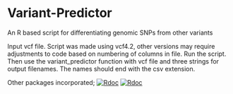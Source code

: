 # Variant-Predictor
An R based script for differentiating genomic SNPs from other variants


Input vcf file. Script was made using vcf4.2, other versions may require adjustments to code based on numbering of columns in file. Run the script. Then use the variant_predictor function with vcf file and three strings for output filenames. The names should end with the csv extension.

Other packages incorporated;
[![Rdoc](http://www.rdocumentation.org/badges/version/bedr)](http://www.rdocumentation.org/packages/bedr)
[![Rdoc](http://www.rdocumentation.org/badges/version/stringr)](http://www.rdocumentation.org/packages/stringr)
